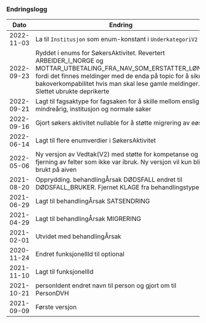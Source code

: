 ### Endringslogg

| Dato       | Endring                                                                                                                                                                                                                                                       |
|------------|---------------------------------------------------------------------------------------------------------------------------------------------------------------------------------------------------------------------------------------------------------------|
| 2022-11-03 | La til `Institusjon` som enum-konstant i `UnderkategoriV2`
| 2022-09-23 | Ryddet i enums for SøkersAktivitet. Revertert ARBEIDER_I_NORGE og MOTTAR_UTBETALING_FRA_NAV_SOM_ERSTATTER_LØNN fordi det finnes meldinger med de enda på topic for å sikre bakoverkompabilitet hvis man skal lese gamle meldinger. Slettet ubrukte deprikerte |
| 2022-09-21 | Lagt til fagsaktype for fagsaken for å skille mellom enslig mindreårig, institusjon og normale saker                                                                                                                                                          |
| 2022-09-16 | Gjort søkers aktivitet nullable for å støtte migrering av eøs                                                                                                                                                                                                 |
| 2022-06-14 | Lagt til flere enumverdier i SøkersAktivitet                                                                                                                                                                                                                  |
| 2022-05-06 | Ny versjon av Vedtak(V2) med støtte for kompetanse og fjerning av felter som ikke var ibruk. Ny versjon vil kun bli brukt på aiven                                                                                                                            |
| 2021-08-20 | Opprydding. behandlingÅrsak DØDSFALL endret til DØDSFALL_BRUKER. Fjernet KLAGE fra behandlingstype                                                                                                                                                            |
| 2021-06-29 | Lagt til behandlingÅrsak SATSENDRING                                                                                                                                                                                                                          |
| 2021-04-29 | Lagt til behandlingÅrsak MIGRERING                                                                                                                                                                                                                            |
| 2021-02-01 | Utvidet med behandlingÅrsak                                                                                                                                                                                                                                   |
| 2020-11-24 | Endret funksjonellId til optional                                                                                                                                                                                                                             |
| 2021-11-10 | Lagt til funksjonellId                                                                                                                                                                                                                                        |
| 2021-10-21 | personIdent endret navn til person og gjort om til PersonDVH                                                                                                                                                                                                  |
| 2021-09-09 | Første versjon                                                                                                                                                                                                                                                |
